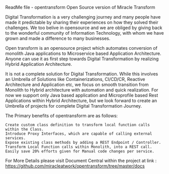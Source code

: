 ReadMe file - opentransform
Open Source version of Miracle Transform

Digital Transformation is a very challenging journey and many people have made it predictable by sharing their experiences on how they solved their challenges. We too belive in opensource and we are obliged by giving back to the wonderful community of Information Technology, with whom we have grown and made a difference to many businesses.

Open transform is an opensource project which automates conversion of monolith Java applications to Microservice based Application Architecture. Anyone can use it as first step towards Digital Transformation by realizing Hybrid Application Architecture.

It is not a complete solution for Digital Transformation. While this involves an Umbrella of Solutions like Containerizations, CI/CD/CR, Reactive Architecture and Application etc, we focus on smooth transition from Monolith to Hybrid architecture with automation and quick realization. For now we support only Java based application and Microprofile based Rest Applications within Hybrid Architecture, but we look forward to create an Umbrella of projects for complete Digital Transformation Journey.

The Primary benefits of opentransform are as follows:

	Create custom class definition to transform local function calls within the Class.
	Introduce Proxy Interfaces, which are capable of calling external services.
	Expose existing class methods by adding a REST Endpoint / Controller.
	Transform Local Function calls within Monolith, into a REST call.
	Easily save 20% efforts given for Manual code changes per service.
	
For More Details please visit Document Central within the project at link : https://github.com/miracleatwork/opentransform/tree/master/docs
